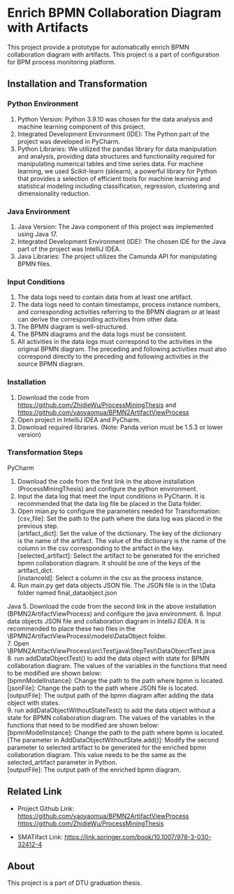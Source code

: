# Enrich BPMN Collaboration Diagram with Artifacts

This project provide a prototype for automatically enrich BPMN collaboration diagram with artifacts. This project is a part of configuration for BPM process monitoring platform.

## Installation and Transformation

### Python Environment

1. Python Version: Python 3.9.10 was chosen for the data analysis and machine learning component of this project.
2. Integrated Development Environment (IDE): The Python part of the project was developed in PyCharm.
3. Python Libraries: We utilized the pandas library for data manipulation and analysis, providing data structures and functionality required for manipulating numerical tables and time series data. For machine learning, we used Scikit-learn (sklearn), a powerful library for Python that provides a selection of efficient tools for machine learning and statistical modeling including classification, regression, clustering and dimensionality reduction.

### Java Environment
1. Java Version: The Java component of this project was implemented using Java 17.
2. Integrated Development Environment (IDE): The chosen IDE for the Java part of the project was IntelliJ IDEA.
3. Java Libraries: The project utilizes the Camunda API for manipulating BPMN files.

### Input Conditions
1. The data logs need to contain data from at least one artifact.
2. The data logs need to contain timestamps, process instance numbers, and corresponding activities referring to the BPMN diagram or at least can derive the corresponding activities from other data.
3. The BPMN diagram is well-structured.
4. The BPMN diagrams and the data logs must be consistent.
5. All activities in the data logs must correspond to the activities in the original BPMN diagram. The preceding and following activities must also correspond directly to the preceding and following activities in the source BPMN diagram.

### Installation
1. Download the code from <https://github.com/ZhidieWu/ProcessMiningThesis> and <https://github.com/yaoyaomua/BPMN2ArtifactViewProcess>
2. Open project in IntelliJ IDEA and PyCharm.
3. Download required libraries. (Note: Panda verion must be 1.5.3 or lower version)

### Transformation Steps
PyCharm
1. Download the code from the first link in the above installation (ProcessMiningThesis) and configure the python environment.
2. Input the data log that meet the input conditions in PyCharm. It is recommended that the data log file be placed in the Data folder.
3. Open mian.py to configure the parameters needed for Transformation:  
   [csv_file]: Set the path to the path where the data log was placed in the previous step.  
   [artifact_dict]: Set the value of the dictionary. The key of the dictionary is the name of the artifact. The value of the dictionary is the name of the column in the csv corresponding to the artifact in the key.  
   [selected_artifact]: Select the artifact to be generated for the enriched bpmn collaboration diagram. It should be one of the keys of the artifact_dict.  
   [instanceId]: Select a column in the csv as the process instance.
4. Run main.py get data objects JSON file. The JSON file is in the \Data folder named final_dataobject.json 

Java
5. Download the code from the second link in the above installation (BPMN2ArtifactViewProcess) and configure the java environment.
6. Input data objects JSON file and collaboration diagram in IntelliJ IDEA. It is recommended to place these two files in the \BPMN2ArtifactViewProcess\models\DataObject folder.  
7. Open \BPMN2ArtifactViewProcess\src\Test\java\StepTest\DataObjectTest.java  
8. run addDataObjectTest() to add the data object with state for BPMN collaboration diagram. The values of the variables in the functions that need to be modified are shown below:  
   [bpmnModelInstance]: Change the path to the path where bpmn is located.  
   [jsonFile]: Change the path to the path where JSON file is located.
   [outputFile]: The output path of the bpmn diagram after adding the data object with states.  
9. run addDataObjectWithoutStateTest() to add the data object without a state for BPMN collaboration diagram. The values of the variables in the functions that need to be modified are shown below:  
   [bpmnModelInstance]: Change the path to the path where bpmn is located.  
   [The parameter in AddDataObjectWithoutState.add()]: Modify the second parameter to selected artifact to be generated for the enriched bpmn collaboration diagram. This value needs to be the same as the selected_artifact parameter in Python.  
   [outputFile]: The output path of the enriched bpmn diagram. 

## Related Link
- Project Github Link: <https://github.com/yaoyaomua/BPMN2ArtifactViewProcess>
<https://github.com/ZhidieWu/ProcessMiningThesis>

- SMATifact Link: <https://link.springer.com/book/10.1007/978-3-030-32412-4>

## About
This project is a part of DTU graduation thesis.
